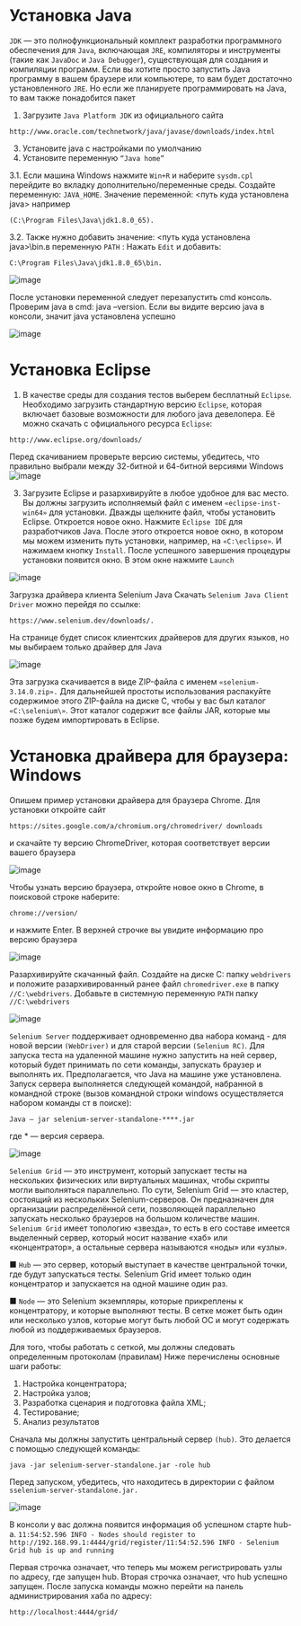 # Установка Java

`JDK` — это полнофункциональный комплект разработки программного обеспечения для `Java`, включающая `JRE`, компиляторы и инструменты
(такие как `JavaDoc` и `Java Debugger`), существующая для создания и компиляции программ. Если вы хотите просто запустить Java программу в 
вашем браузере или компьютере, то вам будет достаточно установленного `JRE`. 
Но если же планируете программировать на Java, то вам также понадобится пакет

 1. Загрузите `Java Platform JDK` из официального сайта
```
http://www.oracle.com/technetwork/java/javase/downloads/index.html
```
3. Установите java с настройками по умолчанию
4. Установите переменную `“Java home”`

3.1. Если машина Windows нажмите `Win+R` и наберите `sysdm.cpl` перейдите во вкладку дополнительно/переменные среды.
Создайте переменную: `JAVA_HOME`.
Значение переменной: <путь куда установлена java> например 
```
(C:\Program Files\Java\jdk1.8.0_65).
```

3.2. Также нужно добавить значение: <путь куда установлена java>\bin.в переменную `PATH` : Нажать `Edit` и добавить: 
```
C:\Program Files\Java\jdk1.8.0_65\bin.
```

![image](https://github.com/albnsp/selenium-java-test/assets/144931244/2988d7c2-a673-4b5f-8165-b4d01acb659c)


После установки переменной следует перезапустить cmd консоль. Проверим java в cmd: java –version.
Если вы видите версию java в консоли, значит java установлена успешно

![image](https://github.com/albnsp/selenium-java-test/assets/144931244/c57cfaab-4c44-4dd9-8b34-5e2ada4717bf)


# Установка Eclipse
1. В качестве среды для создания тестов выберем бесплатный `Eclipse`.
Необходимо загрузить стандартную версию `Eclipse`, 
которая включает базовые возможности для любого 
java девелопера. Её можно скачать с официального ресурса `Eclipse`:
 ```
http://www.eclipse.org/downloads/
```
Перед скачиванием проверьте версию системы, убедитесь, что правильно выбрали между 32-битной и 
64-битной версиями Windows
![image](https://github.com/albnsp/selenium-java-test/assets/144931244/6d94db45-97a9-4324-9870-b364a506887a)

3. Загрузите Eclipse и разархивируйте в любое удобное 
для вас место. Вы должны загрузить исполняемый файл 
с именем `«eclipse-inst-win64»` для установки. Дважды 
щелкните файл, чтобы установить Eclipse. Откроется 
новое окно. Нажмите `Eclipse IDE` для разработчиков 
Java. После этого откроется новое окно, в котором мы 
можем изменить путь установки, например, на `«C:\eclipse»`. И нажимаем кнопку `Install`. После успешного 
завершения процедуры установки появится окно. В 
этом окне нажмите `Launch`

![image](https://github.com/albnsp/selenium-java-test/assets/144931244/6bd247ec-0c3a-4f32-aa2f-5253034dd363)

Загрузка драйвера клиента Selenium Java
Скачать `Selenium Java Client Driver` можно перейдя по 
ссылке: 
```
https://www.selenium.dev/downloads/.
```
На странице будет список клиентских драйверов для 
других языков, но мы выбираем только драйвер для Java 

![image](https://github.com/albnsp/selenium-java-test/assets/144931244/039f1069-8263-4ae9-9c7c-b47dab488440)


Эта загрузка скачивается в виде ZIP-файла с именем 
`«selenium-3.14.0.zip».` Для дальнейшей простоты использования распакуйте содержимое этого ZIP-файла на диске C, 
чтобы у вас был каталог `«C:\selenium\»`. Этот каталог содержит все файлы JAR, которые мы позже будем 
импортировать в Eclipse.

# Установка драйвера для браузера: Windows
Опишем пример установки драйвера для браузера 
Chrome. Для установки откройте сайт
```
https://sites.google.com/a/chromium.org/chromedriver/ downloads
```
и скачайте ту версию ChromeDriver, которая соответствует версии вашего браузера 

![image](https://github.com/albnsp/selenium-java-test/assets/144931244/61b315a4-d1f2-4f3e-8f70-37a5f32c54a4)


Чтобы узнать версию браузера, откройте новое окно 
в Chrome, в поисковой строке наберите: 
```
chrome://version/
``` 
и нажмите Enter. В верхней строчке вы увидите информацию про версию браузера 

![image](https://github.com/albnsp/selenium-java-test/assets/144931244/e950bd7d-5472-4edf-9e12-7d8d8ee6262d)


Разархивируйте скачанный файл. 
Создайте на диске C: папку `webdrivers` и положите разархивированный ранее файл `chromedriver.exe` в папку `//C:\webdrivers`.
Добавьте в системную переменную `PATH` папку `//C:\webdrivers` 

![image](https://github.com/albnsp/selenium-java-test/assets/144931244/7a725db7-e67b-444c-98cf-5276425a0744)



`Selenium Server` поддерживает одновременно два набора команд - для новой версии `(WebDriver)` и для старой версии `(Selenium RC)`.
Для запуска теста на удаленной машине нужно запустить на ней сервер, который будет принимать по сети команды, запускать браузер и выполнять их. Предполагается, что Java на машине уже установлена. Запуск сервера выполняется следующей командой, набранной в командной строке (вызов командной строки windows ocyществляется набором команды ст в поиске): 
```
Java — jar selenium-server-standalone-****.jar
```
 где * — версия сервера.

![image](https://github.com/albnsp/selenium-java-test/assets/144931244/2a6c3f80-b4b5-46f1-b8cf-7db54a8d22fe)


`Selenium Grid` — это инструмент, который запускает 
тесты на нескольких физических или виртуальных машинах, чтобы скрипты могли выполняться параллельно. По сути, Selenium Grid — это кластер, состоящий из 
нескольких Selenium-серверов. Он предназначен для организации распределённой сети, позволяющей параллельно запускать несколько браузеров на большом количестве машин. 
`Selenium Grid` имеет топологию «звезда», то есть в его 
составе имеется выделенный сервер, который носит название «хаб» или «концентратор», а остальные сервера 
называются «ноды» или «узлы».

■ `Hub` — это сервер, который выступает в качестве центральной точки, где будут запускаться тесты. Selenium Grid имеет только один концентратор и запускается на одной машине один раз.

■ `Node` — это Selenium экземпляры, которые прикреплены к концентратору, и которые выполняют тесты. 
В сетке может быть один или несколько узлов, которые могут быть любой ОС и могут содержать любой 
из поддерживаемых браузеров.

Для того, чтобы работать с сеткой, мы должны следовать определенным протоколам (правилам)
Ниже перечислены основные шаги работы:
1. Настройка концентратора;
 2. Настройка узлов;
 3. Разработка сценария и подготовка файла XML;
 4. Тестирование;
 5. Анализ результатов
    
Сначала мы должны запустить центральный сервер `(hub)`. Это делается с помощью следующей команды: 
```
java -jar selenium-server-standalone.jar -role hub
```
Перед запуском, убедитесь, что находитесь в директории с файлом 
`sselenium-server-standalone.jar.`

![image](https://github.com/albnsp/selenium-java-test/assets/144931244/9539ea82-883e-41e5-af99-2fce44c9e7a3)


В консоли у вас должна появится информация об 
успешном старте hub-a. `11:54:52.596 INFO - Nodes should register to http://192.168.99.1:4444/grid/register/11:54:52.596 INFO - Selenium Grid hub is up and running`

Первая строчка означает, что теперь мы можем регистрировать узлы по адресу, где запущен hub. Вторая 
строчка означает, что hub успешно запущен.
После запуска команды можно перейти на панель администрирования хаба по адресу: 
```
http://localhost:4444/grid/
```



